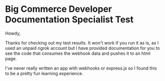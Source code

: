 # Big Commerce Developer Documentation Specialist Test

Howdy,

Thanks for checking out my test results. It won't work if you run it as is, as I used an unpaid ngrok account but I have provided documentation for you to see the code that consumes the webhook data and pushes it to an html page.

I've never really written an app with webhooks or express.js so I found this to be a pretty fun learning experience.
